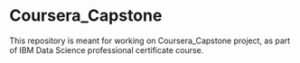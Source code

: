 # Coursera_Capstone
This repository is meant for working on Coursera_Capstone project, as part of IBM Data Science professional certificate course.
